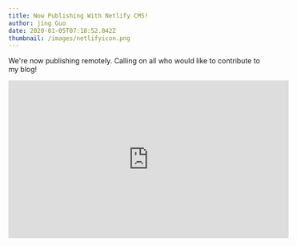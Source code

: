 ```yaml
---
title: Now Publishing With Netlify CMS!
author: jing Guo
date: 2020-01-05T07:18:52.042Z
thumbnail: /images/netlifyicon.png
---
```

We're now publishing remotely. Calling on all who would like to contribute to my blog!

<iframe width="560" height="315" src="https://www.youtube.com/embed/jsLUidiYm0w" frameborder="0" allow="accelerometer; autoplay; encrypted-media; gyroscope; picture-in-picture" allowfullscreen></iframe>
